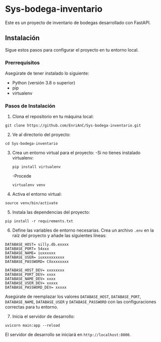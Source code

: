 # Sys-bodega-inventario

Este es un proyecto de inventario de bodegas desarrollado con FastAPI.

## Instalación

Sigue estos pasos para configurar el proyecto en tu entorno local.

### Prerrequisitos

Asegúrate de tener instalado lo siguiente:

- Python (versión 3.8 o superior)
- pip
- virtualenv

### Pasos de Instalación

1. Clona el repositorio en tu máquina local:
~~~
git clone https://github.com/EnriAnC/Sys-bodega-inventario.git
~~~
2. Ve al directorio del proyecto:
~~~
cd Sys-bodega-inventario
~~~
3. Crea un entorno virtual para el proyecto:
    -Si no tienes instalado virtualenv:
    ~~~
    pip install virtualenv
    ~~~
    -Procede
    ~~~
    virtualenv venv
    ~~~
4. Activa el entorno virtual:
~~~
source venv/bin/activate
~~~
5. Instala las dependencias del proyecto:
~~~
pip install -r requirements.txt
~~~
6. Define las variables de entorno necesarias. Crea un archivo `.env` en la raíz del proyecto y añade las siguientes líneas:
~~~
DATABASE_HOST= silly.db.exxxx
DATABASE_PORT= 54xxx
DATABASE_NAME= iuxxxxxx
DATABASE_USER= iuxxxxxxxxxx
DATABASE_PASSWORD= CXxxxxxxxx

DATABASE_HOST_DEV= xxxxxxxx
DATABASE_PORT_DEV= xxxx
DATABASE_NAME_DEV= xxxx
DATABASE_USER_DEV= xxxxx
DATABASE_PASSWORD_DEV= xxxxx
~~~
Asegúrate de reemplazar los valores `DATABASE_HOST`, `DATABASE_PORT`, `DATABASE_NAME`, `DATABASE_USER` y `DATABASE_PASSWORD` con las configuraciones correctas para tu entorno.

7. Inicia el servidor de desarrollo:
~~~
uvicorn main:app --reload
~~~
El servidor de desarrollo se iniciará en `http://localhost:8000`.
